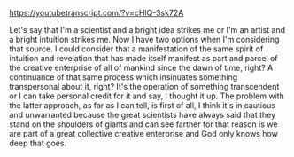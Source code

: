 https://youtubetranscript.com/?v=cHlQ-3sk72A

 Let's say that I'm a scientist and a bright idea strikes me or I'm an artist and a bright intuition strikes me. Now I have two options when I'm considering that source. I could consider that a manifestation of the same spirit of intuition and revelation that has made itself manifest as part and parcel of the creative enterprise of all of mankind since the dawn of time, right? A continuance of that same process which insinuates something transpersonal about it, right? It's the operation of something transcendent or I can take personal credit for it and say, I thought it up. The problem with the latter approach, as far as I can tell, is first of all, I think it's in cautious and unwarranted because the great scientists have always said that they stand on the shoulders of giants and can see farther for that reason is we are part of a great collective creative enterprise and God only knows how deep that goes.